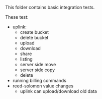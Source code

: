 This folder contains basic integration tests.

These test:

* uplink:
    * create bucket
    * delete bucket
    * upload
    * download
    * share
    * listing
    * server side move
    * server side copy
    * delete
* running billing commands
* reed-solomon value changes
    * uplink can upload/download old data